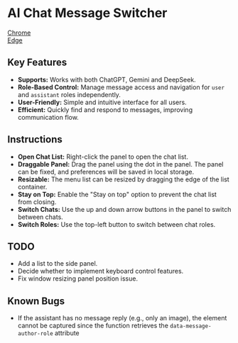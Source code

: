 # AI Chat Message Switcher

[Chrome](https://chrome.google.com/webstore/detail/eihabkibbhhklajnohjngcnfgnobodbj) <br>
[Edge](https://microsoftedge.microsoft.com/addons/detail/chatgpt-message-switcher/jklfagjjdkaclkdbicaoheplcaeoiojm)

## Key Features

- **Supports:** Works with both ChatGPT, Gemini and DeepSeek.
- **Role-Based Control:** Manage message access and navigation for `user` and `assistant` roles independently.
- **User-Friendly:** Simple and intuitive interface for all users.
- **Efficient:** Quickly find and respond to messages, improving communication flow.

## Instructions

- **Open Chat List:** Right-click the panel to open the chat list.
- **Draggable Panel:** Drag the panel using the dot in the panel. The panel can be fixed, and preferences will be saved in local storage.
- **Resizable:** The menu list can be resized by dragging the edge of the list container.
- **Stay on Top:** Enable the "Stay on top" option to prevent the chat list from closing.
- **Switch Chats:** Use the up and down arrow buttons in the panel to switch between chats.
- **Switch Roles:** Use the top-left button to switch between chat roles.

## TODO

- Add a list to the side panel.
- Decide whether to implement keyboard control features.
- Fix window resizing panel position issue.

## Known Bugs

- If the assistant has no message reply (e.g., only an image), the element cannot be captured since the function retrieves the `data-message-author-role` attribute
